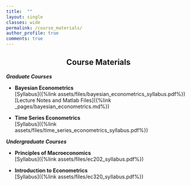 ```yaml
---
title:  ""
layout: single
classes: wide
permalink: /course_materials/
author_profile: true
comments: true
---
```

<center>

<h2>Course Materials</h2>

</center>

***Graduate Courses*** <br>

- **Bayesian Econometrics** <br>
[Syllabus]({%link assets/files/bayesian_econometrics_syllabus.pdf%}) <br>
[Lecture Notes and Matlab Files]({%link _pages/bayesian_econometrics.md%}) <br>

- **Time Series Econometrics** <br>
[Syllabus]({%link assets/files/time_series_econometrics_syllabus.pdf%}) <br>

***Undergraduate Courses*** <br>

- **Principles of Macroeconomics** <br>
[Syllabus]({%link assets/files/ec202_syllabus.pdf%}) <br>

- **Introduction to Econometrics** <br>
[Syllabus]({%link assets/files/ec320_syllabus.pdf%})
